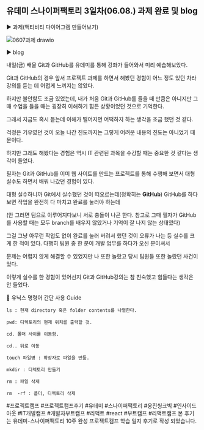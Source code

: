 ## 유데미 스나이퍼팩토리 3일차(06.08.) 과제 완료 및 blog


▶️ 과제(액티비티 다이어그램 만들어보기)

![0607과제 drawio](https://github.com/wanttobodybuilderifbbpro/UdemyProjectCamp10Weeks/assets/97613241/5b06a0cc-8861-4ff7-86e0-4580986e126a)

▶️ blog

내일(금) 배울 Git과 GitHub를 유데미를 통해 강좌가 들어와서 미리 예습해보았다.

Git과 GitHub의 경우 앞서 프로젝트 과제를 하면서 해봤던 경험이 어느 정도 있던 차라 강의를 듣는 데 어렵게 느끼지는 않았다.

하지만 불안함도 조금 있었는데, 내가 처음 Git과 GitHub를 들을 때 만큼은 아니지만 그때 수업을 들을 때는 굉장히 이해하기 힘든 상황이었던 것으로 기억한다.

그래서 지금도 혹시 듣는데 이해가 떨어지면 어떡하지 하는 생각을 조금 했던 것 같다.

걱정은 기우였던 것이 오늘 나간 진도까지는 그렇게 어려운 내용의 진도는 아니었기 때문이다. 

하지만 그래도 해봤다는 경험은 역시 IT 관련된 과목을 수강할 때는 중요한 것 같다는 생각이 들었다.

필자는 Git과 GitHub를 이미 웹 사이트를 만드는 프로젝트를 통해 수행해 보면서 대형 실수도 하면서 배워 나갔던 경험이 있다.

대형 실수하니까 Git에서 실수했던 것이 떠오르는데(정확히는 **GitHub**) GitHub를 하다 보면 작업을 완전히 다 마치고 완료를 눌러야 하는데

(안 그러면 팀으로 이루어지다보니 서로 충돌이 나곤 한다. 참고로 그때 필자가 GitHub를 사용할 때는 모두 branch를 배우지 않았거나 기억이 잘 나지 않는 상태였다)

그걸 그냥 아무런 작업도 없이 완료를 눌러 버려서 했던 것이 오류가 나는 등 실수를 크게 한 적이 있다. 다행히 팀원 중 한 분이 개발 업무를 하다가 오신 분이셔서

문제는 어렵지 않게 해결할 수 있었지만 나 또한 놀랐고 당시 팀원들 또한 놀랐던 사건이었다. 

이렇게 실수를 한 경험이 있어선지 Git과 GitHub강의는 참 친숙했고 힘들다는 생각은 안 들었다. 


🎯 유닉스 명령어 간단 사용 Guide

``` ls : 현재 directory 혹은 folder contents를 나열한다. ```

``` pwd: 디렉토리의 현재 위치를 출력할 것. ```

``` cd. 폴더 사이를 이동함. ```

``` cd.. 뒤로 이동 ```

``` touch 파일명 : 확장자로 파일을 만듦. ```

``` mkdir : 디렉토리 만들기 ```

``` rm : 파일 삭제 ```

``` rm  -rf : 폴더, 디렉토리 삭제 ```


#프로젝트캠프 #프로젝트캠프후기 #유데미 #스나이퍼팩토리 #웅진씽크빅 #인사이드아웃 #IT개발캠프 #개발자부트캠프 #리액트 #react #부트캠프 #리액트캠프
본 후기는 유데미-스나이퍼팩토리 10주 완성 프로젝트캠프 학습 일지 후기로 작성 되었습니다.
